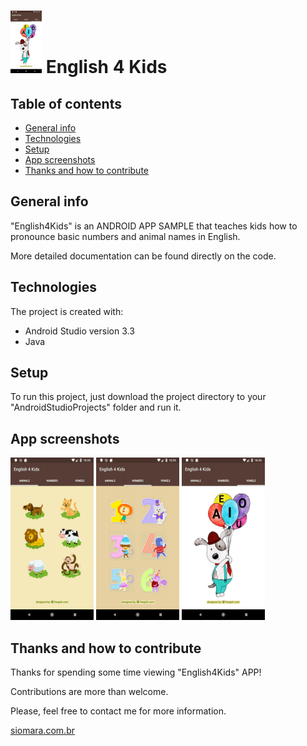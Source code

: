 # <kbd><img src="https://github.com/siomarapantarotto/readme-screenshots/blob/master/English4Kids/vowels.png" width="50" height="100"/></kbd>  English 4 Kids


## Table of contents
* [General info](#general-info)
* [Technologies](#technologies)
* [Setup](#setup)
* [App screenshots](#app-screenshots)
* [Thanks and how to contribute](#thanks-and-how-to-contribute)


## General info
"English4Kids" is an ANDROID APP SAMPLE that teaches kids how to pronounce basic numbers and animal names in English.

More detailed documentation can be found directly on the code.


## Technologies
The project is created with:
* Android Studio version 3.3
* Java


## Setup
To run this project, just download the project directory to your "AndroidStudioProjects" folder and run it.


## App screenshots
<kbd><img src="https://github.com/siomarapantarotto/readme-screenshots/blob/master/English4Kids/animals.png" width="133" height="260"></kbd> <kbd><img src="https://github.com/siomarapantarotto/readme-screenshots/blob/master/English4Kids/numbers.png" width="133" height="260"></kbd>
<kbd><img src="https://github.com/siomarapantarotto/readme-screenshots/blob/master/English4Kids/vowels.png"  width="133" height="260"></kbd>


## Thanks and how to contribute
Thanks for spending some time viewing "English4Kids" APP!

Contributions are more than welcome.

Please, feel free to contact me for more information.

[siomara.com.br](http://www.siomara.com.br)